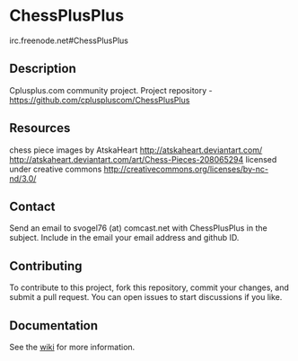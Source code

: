 ChessPlusPlus
=============
irc.freenode.net#ChessPlusPlus

## Description
Cplusplus.com community project. 
Project repository - https://github.com/cpluspluscom/ChessPlusPlus

## Resources
chess piece images by AtskaHeart http://atskaheart.deviantart.com/
http://atskaheart.deviantart.com/art/Chess-Pieces-208065294
licensed under creative commons http://creativecommons.org/licenses/by-nc-nd/3.0/

## Contact
Send an email to svogel76 (at) comcast.net with ChessPlusPlus in the subject. Include in the email your email address and github ID.

## Contributing
To contribute to this project, fork this repository, commit your changes, and submit a pull request. You can open issues to start discussions if you like.

## Documentation
See the [wiki](./ChessPlusPlus/wiki/) for more information.
